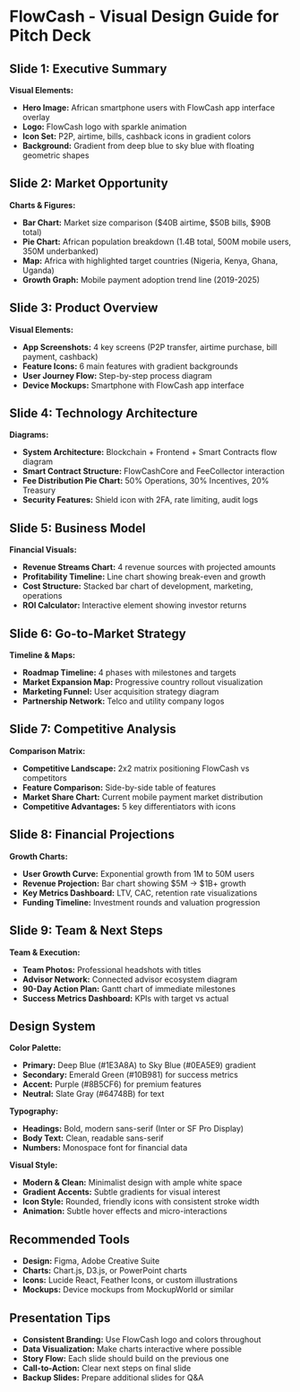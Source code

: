 # FlowCash - Visual Design Guide for Pitch Deck

## Slide 1: Executive Summary
**Visual Elements:**
- **Hero Image:** African smartphone users with FlowCash app interface overlay
- **Logo:** FlowCash logo with sparkle animation
- **Icon Set:** P2P, airtime, bills, cashback icons in gradient colors
- **Background:** Gradient from deep blue to sky blue with floating geometric shapes

## Slide 2: Market Opportunity
**Charts & Figures:**
- **Bar Chart:** Market size comparison ($40B airtime, $50B bills, $90B total)
- **Pie Chart:** African population breakdown (1.4B total, 500M mobile users, 350M underbanked)
- **Map:** Africa with highlighted target countries (Nigeria, Kenya, Ghana, Uganda)
- **Growth Graph:** Mobile payment adoption trend line (2019-2025)

## Slide 3: Product Overview
**Visual Elements:**
- **App Screenshots:** 4 key screens (P2P transfer, airtime purchase, bill payment, cashback)
- **Feature Icons:** 6 main features with gradient backgrounds
- **User Journey Flow:** Step-by-step process diagram
- **Device Mockups:** Smartphone with FlowCash app interface

## Slide 4: Technology Architecture
**Diagrams:**
- **System Architecture:** Blockchain + Frontend + Smart Contracts flow diagram
- **Smart Contract Structure:** FlowCashCore and FeeCollector interaction
- **Fee Distribution Pie Chart:** 50% Operations, 30% Incentives, 20% Treasury
- **Security Features:** Shield icon with 2FA, rate limiting, audit logs

## Slide 5: Business Model
**Financial Visuals:**
- **Revenue Streams Chart:** 4 revenue sources with projected amounts
- **Profitability Timeline:** Line chart showing break-even and growth
- **Cost Structure:** Stacked bar chart of development, marketing, operations
- **ROI Calculator:** Interactive element showing investor returns

## Slide 6: Go-to-Market Strategy
**Timeline & Maps:**
- **Roadmap Timeline:** 4 phases with milestones and targets
- **Market Expansion Map:** Progressive country rollout visualization
- **Marketing Funnel:** User acquisition strategy diagram
- **Partnership Network:** Telco and utility company logos

## Slide 7: Competitive Analysis
**Comparison Matrix:**
- **Competitive Landscape:** 2x2 matrix positioning FlowCash vs competitors
- **Feature Comparison:** Side-by-side table of features
- **Market Share Chart:** Current mobile payment market distribution
- **Competitive Advantages:** 5 key differentiators with icons

## Slide 8: Financial Projections
**Growth Charts:**
- **User Growth Curve:** Exponential growth from 1M to 50M users
- **Revenue Projection:** Bar chart showing $5M → $1B+ growth
- **Key Metrics Dashboard:** LTV, CAC, retention rate visualizations
- **Funding Timeline:** Investment rounds and valuation progression

## Slide 9: Team & Next Steps
**Team & Execution:**
- **Team Photos:** Professional headshots with titles
- **Advisor Network:** Connected advisor ecosystem diagram
- **90-Day Action Plan:** Gantt chart of immediate milestones
- **Success Metrics Dashboard:** KPIs with target vs actual

## Design System
**Color Palette:**
- **Primary:** Deep Blue (#1E3A8A) to Sky Blue (#0EA5E9) gradient
- **Secondary:** Emerald Green (#10B981) for success metrics
- **Accent:** Purple (#8B5CF6) for premium features
- **Neutral:** Slate Gray (#64748B) for text

**Typography:**
- **Headings:** Bold, modern sans-serif (Inter or SF Pro Display)
- **Body Text:** Clean, readable sans-serif
- **Numbers:** Monospace font for financial data

**Visual Style:**
- **Modern & Clean:** Minimalist design with ample white space
- **Gradient Accents:** Subtle gradients for visual interest
- **Icon Style:** Rounded, friendly icons with consistent stroke width
- **Animation:** Subtle hover effects and micro-interactions

## Recommended Tools
- **Design:** Figma, Adobe Creative Suite
- **Charts:** Chart.js, D3.js, or PowerPoint charts
- **Icons:** Lucide React, Feather Icons, or custom illustrations
- **Mockups:** Device mockups from MockupWorld or similar

## Presentation Tips
- **Consistent Branding:** Use FlowCash logo and colors throughout
- **Data Visualization:** Make charts interactive where possible
- **Story Flow:** Each slide should build on the previous one
- **Call-to-Action:** Clear next steps on final slide
- **Backup Slides:** Prepare additional slides for Q&A 